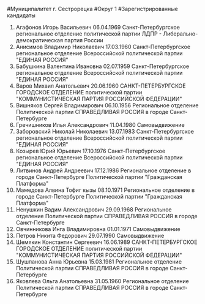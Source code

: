 #Муниципалитет
г. Сестрорецка
#Округ
1
#Зарегистрированные кандидаты
1. Агафонов Игорь Васильевич 06.04.1969
Санкт-Петербургское региональное отделение политической партии ЛДПР - Либерально-демократическая партия России
2. Анисимов Владимир Николаевич 17.03.1960
Санкт-Петербургское региональное отделение Всероссийской политической партии "ЕДИНАЯ РОССИЯ"
3. Бабушкина Валентина Ивановна 02.07.1959
Санкт-Петербургское региональное отделение Всероссийской политической партии "ЕДИНАЯ РОССИЯ"
4. Варов Михаил Анатольевич 20.06.1960
САНКТ-ПЕТЕРБУРГСКОЕ ГОРОДСКОЕ ОТДЕЛЕНИЕ политической партии "КОММУНИСТИЧЕСКАЯ ПАРТИЯ РОССИЙСКОЙ ФЕДЕРАЦИИ"
5. Вишняков Сергей Владимирович 06.10.1956
Региональное отделение Политической партии СПРАВЕДЛИВАЯ РОССИЯ в городе Санкт-Петербурге
6. Гречишников Илья Александрович 11.04.1980
Самовыдвижение
7. Заборовский Николай Николаевич 13.07.1983
Санкт-Петербургское региональное отделение Всероссийской политической партии "ЕДИНАЯ РОССИЯ"
8. Козырев Юрий Юрьевич 17.10.1976
Санкт-Петербургское региональное отделение Всероссийской политической партии "ЕДИНАЯ РОССИЯ"
9. Литвинов Андрей Андреевич 17.12.1986
Региональное отделение в городе Санкт-Петербурге Политической партии "Гражданская Платформа"
10. Мамедова Алвина Тофиг кызы 08.10.1971
Региональное отделение в городе Санкт-Петербурге Политической партии "Гражданская Платформа"
11. Ненушкин Вадим Александрович 29.09.1968
Региональное отделение Политической партии СПРАВЕДЛИВАЯ РОССИЯ в городе Санкт-Петербурге
12. Овчинникова Инга Владимировна 01.01.1971
Самовыдвижение
13. Петров Никита Федорович 29.07.1990
Самовыдвижение
14. Шемякин Константин Сергеевич 16.06.1989
САНКТ-ПЕТЕРБУРГСКОЕ ГОРОДСКОЕ ОТДЕЛЕНИЕ политической партии "КОММУНИСТИЧЕСКАЯ ПАРТИЯ РОССИЙСКОЙ ФЕДЕРАЦИИ"
15. Шушпанова Анна Юрьевна 15.03.1981
Региональное отделение Политической партии СПРАВЕДЛИВАЯ РОССИЯ в городе Санкт-Петербурге
16. Яковлева Ольга Анатольевна 31.05.1960
Региональное отделение Политической партии СПРАВЕДЛИВАЯ РОССИЯ в городе Санкт-Петербурге
